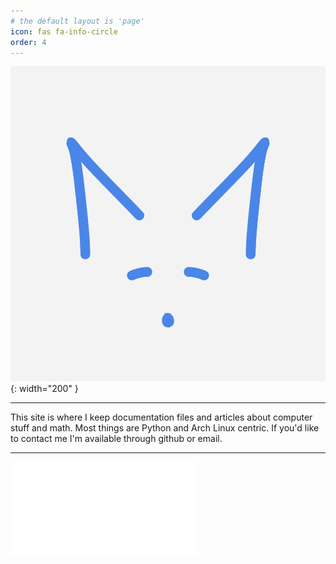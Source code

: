 ```yaml
---
# the default layout is 'page'
icon: fas fa-info-circle
order: 4
---
```


![](/assets/img/logo.png){: width="200" }

---

This site is where I keep documentation files and articles about computer stuff and math.  Most things are Python and Arch Linux centric.  If you'd like to contact me I'm available through github or email.

---

<div class="video_container">
<iframe class="video" src="//www.youtube.com/embed/yCOY82UdFrw"
frameborder="0" allowfullscreen></iframe>
</div>
